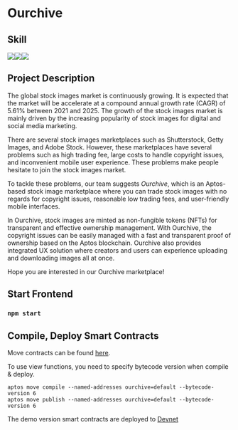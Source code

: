 # Ourchive

## Skill
<div style="display:flex;">
  <img src="https://img.shields.io/badge/React-61DAFB?style=flat&logo=React&logoColor=white"/>
    <img src="https://img.shields.io/badge/TypeScript-3178C6?style=flat&logo=TypeScript&logoColor=white"/>
 <img src="https://img.shields.io/badge/StyledComponents-DB7093?style=flat&logo=StyledComponents&logoColor=white"/>
</div>

## Project Description

The global stock images market is continuously growing. It is expected that the market will be accelerate at a compound annual growth rate (CAGR) of 5.61% between 2021 and 2025. The growth of the stock images market is mainly driven by the increasing popularity of stock images for digital and social media marketing.

There are several stock images marketplaces such as Shutterstock, Getty Images, and Adobe Stock. However, these marketplaces have several problems such as high trading fee, large costs to handle copyright issues, and inconvenient mobile user experience. These problems make people hesitate to join the stock images market.

To tackle these problems, our team suggests *Ourchive*, which is an Aptos-based stock image marketplace where you can trade stock images with no regards for copyright issues, reasonable low trading fees, and user-friendly mobile interfaces.

In Ourchive, stock images are minted as non-fungible tokens (NFTs) for transparent and effective ownership management. With Ourchive, the copyright issues can be easily managed with a fast and transparent proof of ownership based on the Aptos blockchain. Ourchive also provides integrated UX solution where creators and users can experience uploading and downloading images all at once.

Hope you are interested in our Ourchive marketplace!

## Start Frontend

### `npm start`



## Compile, Deploy Smart Contracts

Move contracts can be found [here](https://github.com/usdc-snu-aptos/ourchive/tree/main/contracts).

To use view functions, you need to specify bytecode version when compile & deploy.

```
aptos move compile --named-addresses ourchive=default --bytecode-version 6
aptos move publish --named-addresses ourchive=default --bytecode-version 6
``` 

The demo version smart contracts are deployed to [Devnet](https://explorer.aptoslabs.com/account/0x5163ad43db9b7354a5bc8af9e4c18130ffe5c2d077ab52c0f6553827b2e8c15f/modules)
